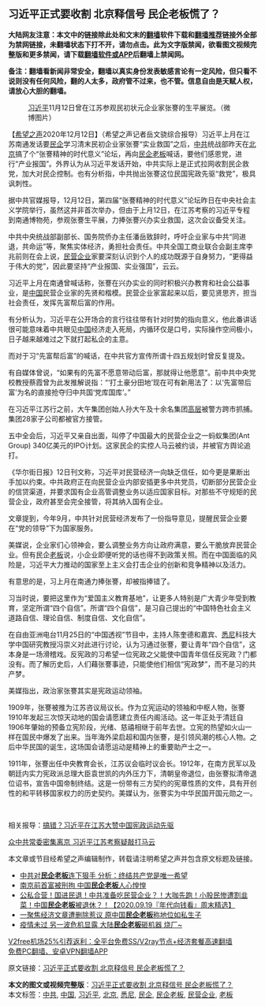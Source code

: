  <h2>习近平正式要收割 北京释信号 民企老板慌了？</h2> <p class="notice"><b>大陆网友注意：本文中的链接除此处和文末的<a href="https://github.com/bannedbook/fanqiang" >翻墙</a>软件下载和<a href="https://github.com/killgcd/justmysocks/blob/master/README.md">翻墙推荐</a>链接外全部为禁网链接，未翻墙状态下打不开，请勿点击。此为文字版禁闻，欲看图文视频完整版和更多禁闻，请下载<a href="https://github.com/bannedbook/fanqiang">翻墙软件或APP</a>后翻墙上禁闻网。</p><p>备注：翻墙看新闻非常安全，翻墙以真实身份发表敏感言论有一定风险，但只看不说则没有任何风险，翻的人太多，政府管不过来，也不管。信息自由是天赋人权，请放心大胆的翻墙。</b></p>  <div class="entry"> <figure><figcaption><a href="https://www.bannedbook.org/bnews/tag/%e4%b9%a0%e8%bf%91%e5%b9%b3/" class="st_tag internal_tag" rel="tag" title="标签 习近平 下的日志">习近平</a>11月12日曾在江苏参观民初状元企业家张謇的生平展览。（微博图片）</figcaption></figure> <p>【<span class='wp_keywordlink_affiliate'><a href="https://www.soundofhope.org" title="希望之声" target="_blank">希望之声</a></span>2020年12月12日】（希望之声记者岳文骁综合报导）习近平上月在江苏南通发话要<a href="https://www.bannedbook.org/bnews/tag/%E6%B0%91%E4%BC%81/" class="st_tag internal_tag" rel="tag" title="标签 民企 下的日志">民企</a>学习清末民初企业家张謇“实业救国”之后，<a href="https://www.bannedbook.org/bnews/tag/%e4%b8%ad%e5%85%b1/" class="st_tag internal_tag" rel="tag" title="标签 中共 下的日志">中共</a>统战部昨天在<a href="https://www.bannedbook.org/bnews/tag/%e5%8c%97%e4%ba%ac/" class="st_tag internal_tag" rel="tag" title="标签 北京 下的日志">北京</a>搞了个“张謇精神的时代意义”论坛，再向<a href="https://www.bannedbook.org/bnews/tag/%E6%B0%91%E4%BC%81%E8%80%81%E6%9D%BF/" class="st_tag internal_tag" rel="tag" title="标签 民企老板 下的日志">民企老板</a>喊话，要他们感恩党，进行“产业报国”。外界认为从习近平发话开始，中共实际上是正式拉网收割民企救党，加大对民企控制。也有分析指，中共抛出张謇这位民国宪政先驱“救党”，极具讽刺性。</p> <p>据中共官媒报导，12月12日，第四届“张謇精神的时代意义”论坛昨日在中央社会主义学院举行，虽然这并非首次举办，但由于上月12日，在江苏考察的习近平专程到南通博物苑，参观张謇生平展，力捧张謇兴办实业救国，这次会议备受关注。</p> <p>中共中央统战部副部长、国务院侨办主任潘岳致辞时，呼吁企业家与中共“同进退，共命运”等，聚焦实体经济，勇担社会责任。中共全国工商业联合会副主席李兆前则在会上说，<a href="https://www.bannedbook.org/bnews/tag/%E6%B0%91%E8%90%A5%E4%BC%81%E4%B8%9A/" class="st_tag internal_tag" rel="tag" title="标签 民营企业 下的日志">民营企业</a>家要深刻认识到个人的成功既源于自身努力，“更得益于伟大的党”，因此要坚持“产业报国、实业强国”，云云。</p> <p>习近平上月在南通曾喊话称，张謇在兴办实业的同时积极兴办教育和社会公益事业，是<span class='wp_keywordlink_affiliate'><a href="https://www.bannedbook.org/" title="中国" target="_blank">中国</a></span>民营企业家的先贤和楷模。民营企业家富起来以后，要见贤思齐，担当社会责任，发挥先富帮后富的作用。</p> <p>有分析认为，习近平在公开场合的言行往往带有针对时势的指向意义，他此番讲话很可能意味着中共眼见<a href="https://www.bannedbook.org/bnews/tag/%E4%B8%AD%E5%9B%BD/" class="st_tag internal_tag" rel="tag" title="标签 中国 下的日志">中国</a>经济走入死局，内循环仅是口号，实际操作空间极小，日子越来越难过之下就打起私企的主意。</p>  <p>而对于习“先富帮后富”的喊话，在中共官方宣传所谓十四五规划时曾反复提及。</p> <p>有自媒体曾说，“如果有的先富不愿意带动后富，那就得让他愿意”。前中共中央党校教授蔡霞曾为此发推解说指：“‘打土豪分田地’现在可有新用法了：以‘先富带后富’为名的直接抢夺归中共国‘党库国库’。”</p> <p>在习近平江苏行之前，大午集团创始人孙大午及十余名集团<span class='wp_keywordlink_affiliate'><a href="https://www.bannedbook.org/bnews/ccpdope/" title="中共高层内幕" target="_blank">高层</a></span>被警方跨市抓捕。集团28家子公司都被官方接管。</p> <p>五中全会后，习近平又亲自出面，叫停了中国最大的民营企业之一蚂蚁集团(Ant Group) 340亿美元的IPO计划。这家民企的实控人马云被约谈，并被官方舆论追打。</p> <p>《华尔街日报》12日刊文称，习近平对民营经济一向缺乏信任，如今更是果断出手加以约束。中共政府正在向民营企业内部安插更多中共党员，切断部分民营企业的信贷渠道，并要求国有企业高管调整业务以适应国家目标。对那些不守规矩的民营企业，政府甚至会完全接管，将其纳入国有企业。</p>  <p>文章提到，今年9月，中共针对民营经济发布了一份指导意见，提醒民营企业要在“党的领导”下为国家服务。</p> <p>美媒说，企业家们心领神会，要么调整业务方向让政府满意，要么干脆放弃民营企业。但有民企<a href="https://www.bannedbook.org/bnews/tag/%e8%80%81%e6%9d%bf/" class="st_tag internal_tag" rel="tag" title="标签 老板 下的日志">老板</a>说，小企业即便听党的话也得不到政策关照。而在中国面临的风险是，习近平大力推动的国家至上主义会打击企业的创新和竞争精神以及活力。</p> <p>有意思的是，习上月在南通力捧张謇，却被指捧错了。</p> <p>习当时说，要把这里作为“爱国主义教育基地”，让更多人特别是广大青少年受到教育，坚定所谓“四个自信”。所谓“四个自信”，是习自己提出的“中国特色社会主义道路自信、理论自信、制度自信、文化自信”。</p> <p>在自由亚洲电台11月25日的“中国透视”节目中，主持人陈奎德和嘉宾、<a href="https://www.bannedbook.org/bnews/tag/%e6%82%89%e5%b0%bc/" class="st_tag internal_tag" rel="tag" title="标签 悉尼 下的日志">悉尼</a>科技大学中国研究教授冯崇义对此进行讨论，认为习通过张謇，要让青年“四个自信”，这本身是一场滑稽戏。反宪政的习希望一位宪政之父能使中国青年信任反宪政？门都没有。而了解历史后，人们藉张謇事迹，只能使他们相信“宪政梦”，而不是习的共产梦。</p>  <p>美媒指出，政治家张謇其实是宪政运动领袖。</p> <p>1909年，张謇被推为江苏咨议局议长。作为立宪运动的领袖和中枢人物，张謇1910年发起三次惊天动地的国会请愿建立责任内阁活动。这一年正处于清廷自1906年肇始的预备立宪阶段，光绪、慈禧相继于前年去世。立宪的热望如火山一样在国民中爆发了出来。当年海外梁启超和国内张謇，是引领风潮的核心人物。之后中华民国的诞生，这场国会请愿运动是精神上的重要助产士之一。</p> <p>1911年，张謇出任中央教育会长，江苏议会临时议会长。1912年，在南方民军以及朝廷内实力宪政派总理大臣袁世凯的内外压力下，清朝皇帝退位，由张謇拟清帝退位诏书，宣告中国帝制终结。这是一份带有三方契约的宪章性质的文件，具有开创性的和平转移国家权力的历史契约。美媒认为，张謇实为中华民国开国元勋之一。</p> <p> </p> <p>相关报导：<a data-ctorig="https://www.soundofhope.org/post/448081" data-cturl="https://www.google.com/url?client=internal-element-cse&amp;cx=007749283119516952101:0iwnfnkwnek&amp;q=https://www.soundofhope.org/post/448081&amp;sa=U&amp;ved=2ahUKEwjJ0byx_MntAhXYzTgGHVrhAjQQFjACegQICRAC&amp;usg=AOvVaw3gOXq66oyKBMeXgLZswedH" href="https://www.google.com/url?client=internal-element-cse&amp;cx=007749283119516952101:0iwnfnkwnek&amp;q=https://www.soundofhope.org/post/448081&amp;sa=U&amp;ved=2ahUKEwjJ0byx_MntAhXYzTgGHVrhAjQQFjACegQICRAC&amp;usg=AOvVaw3gOXq66oyKBMeXgLZswedH" target="_blank">搞错？习近平在江苏大赞中国宪政运动先驱</a></p>  <p><a data-ctorig="https://www.soundofhope.org/post/443539" data-cturl="https://www.google.com/url?client=internal-element-cse&amp;cx=007749283119516952101:0iwnfnkwnek&amp;q=https://www.soundofhope.org/post/443539&amp;sa=U&amp;ved=2ahUKEwjJ0byx_MntAhXYzTgGHVrhAjQQFjABegQICBAC&amp;usg=AOvVaw3PnXathzlzUdBIEpHsKFk7" href="https://www.google.com/url?client=internal-element-cse&amp;cx=007749283119516952101:0iwnfnkwnek&amp;q=https://www.soundofhope.org/post/443539&amp;sa=U&amp;ved=2ahUKEwjJ0byx_MntAhXYzTgGHVrhAjQQFjABegQICBAC&amp;usg=AOvVaw3PnXathzlzUdBIEpHsKFk7" target="_blank">众中共常委密集离京 习近平江苏考察疑敲打马云</a></p> <p>本文章或节目经希望之声编辑制作，转载请注明希望之声并包含原文标题及链接。</p> <ul class='op-related-articles' title='相关阅读'> <li><a href='https://www.bannedbook.org/bnews/comments/20201128/1438714.html' target='_blank'>中共对<b>民企老板</b>连下狠手 分析：终结共产党是唯一希望</a></li> <li><a href='https://www.bannedbook.org/bnews/headline/20201118/1432995.html' target='_blank'>南京前首富被刑拘 中国<b>民企老板</b>人心惶惶</a></li> <li><a href='https://www.bannedbook.org/bnews/taiwannews/20200919/1399451.html' target='_blank'>公私合营！国进民退！中共准备吃民营企业？！大咖先跑！小股民惨遭割韭菜！中国<b>民企老板</b>被退休？！【2020.09.19『年代向钱看』周末精选】</a></li> <li><a href='https://www.bannedbook.org/bnews/comments/20200728/1367574.html' target='_blank'>一聚焦经济文章遭删除惹议 原中国<b>民企老板</b>称地位如私生子</a></li> <li><a href='https://www.bannedbook.org/bnews/comments/20200416/1313225.html' target='_blank'>疫情未过 另一波危机显露 大陆<b>民企老板</b>砸机器 烧厂~</a></li> </ul> <p class="texttj"> <a href="https://github.com/bannedbook/fanqiang/wiki/V2ray%E6%9C%BA%E5%9C%BA" target="_blank">V2free机场25%引荐返利：全平台免费SS/V2ray节点+经济套餐高速翻墙</a><br/> <a href="https://github.com/bannedbook/fanqiang/wiki/%E7%A6%81%E9%97%BB%E7%BD%91%E5%AE%89%E5%8D%93%E7%BF%BB%E5%A2%99%E6%96%B0%E9%97%BBAPP" target="_blank">免费PC翻墙、安卓VPN翻墙APP</a></p><p>原文链接：<a class="src_link"  href="https://www.soundofhope.org/post/453046" target="_blank">习近平正式要收割 北京释信号 民企老板慌了？</a></p><a name='sharetosocial'></a>       <div><b>本文的图文或视频完整版</b>：<a href='https://www.bannedbook.org/bnews/comments/20201213/1446933.html'>习近平正式要收割 北京释信号 民企老板慌了？</a></div>  </div><!--END ENTRY--> <div class="postfooter"> <div>本文标签：<a href="https://www.bannedbook.org/bnews/tag/%e4%b8%ad%e5%85%b1/" rel="tag">中共</a>, <a href="https://www.bannedbook.org/bnews/tag/%E4%B8%AD%E5%9B%BD/" rel="tag">中国</a>, <a href="https://www.bannedbook.org/bnews/tag/%e4%b9%a0%e8%bf%91%e5%b9%b3/" rel="tag">习近平</a>, <a href="https://www.bannedbook.org/bnews/tag/%e5%8c%97%e4%ba%ac/" rel="tag">北京</a>, <a href="https://www.bannedbook.org/bnews/tag/%e6%82%89%e5%b0%bc/" rel="tag">悉尼</a>, <a href="https://www.bannedbook.org/bnews/tag/%E6%B0%91%E4%BC%81/" rel="tag">民企</a>, <a href="https://www.bannedbook.org/bnews/tag/%E6%B0%91%E4%BC%81%E8%80%81%E6%9D%BF/" rel="tag">民企老板</a>, <a href="https://www.bannedbook.org/bnews/tag/%E6%B0%91%E8%90%A5%E4%BC%81%E4%B8%9A/" rel="tag">民营企业</a>, <a href="https://www.bannedbook.org/bnews/tag/%e8%80%81%e6%9d%bf/" rel="tag">老板</a></div>  </div><!--END POSTFOOTER--> 